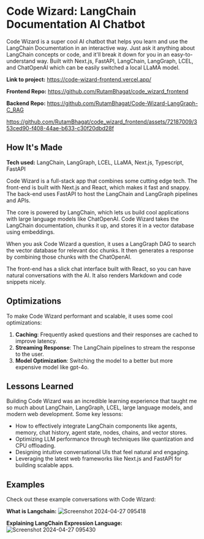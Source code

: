 # Code Wizard: LangChain Documentation AI Chatbot

Code Wizard is a super cool AI chatbot that helps you learn and use the LangChain Documentation in an interactive way. Just ask it anything about LangChain concepts or code, and it'll break it down for you in an easy-to-understand way. Built with Next.js, FastAPI, LangChain, LangGraph, LCEL, and ChatOpenAI which can be easily switched a local LLaMA model.

**Link to project:** https://code-wizard-frontend.vercel.app/

**Frontend Repo:** https://github.com/RutamBhagat/code_wizard_frontend

**Backend Repo:** https://github.com/RutamBhagat/Code-Wizard-LangGraph-C_RAG

https://github.com/RutamBhagat/code_wizard_frontend/assets/72187009/353ced90-f408-44ae-b633-c30f20dbd28f

## How It's Made

**Tech used:** LangChain, LangGraph, LCEL, LLaMA, Next.js, Typescript, FastAPI

Code Wizard is a full-stack app that combines some cutting edge tech. The front-end is built with Next.js and React, which makes it fast and snappy. The back-end uses FastAPI to host the LangChain and LangGraph pipelines and APIs.

The core is powered by LangChain, which lets us build cool applications with large language models like ChatOpenAI. Code Wizard takes the LangChain documentation, chunks it up, and stores it in a vector database using embeddings.

When you ask Code Wizard a question, it uses a LangGraph DAG to search the vector database for relevant doc chunks. It then generates a response by combining those chunks with the ChatOpenAI.

The front-end has a slick chat interface built with React, so you can have natural conversations with the AI. It also renders Markdown and code snippets nicely.

## Optimizations

To make Code Wizard performant and scalable, it uses some cool optimizations:

1. **Caching**: Frequently asked questions and their responses are cached to improve latency.
2. **Streaming Response**: The LangChain pipelines to stream the response to the user.
3. **Model Optimization**: Switching the model to a better but more expensive model like gpt-4o.

## Lessons Learned

Building Code Wizard was an incredible learning experience that taught me so much about LangChain, LangGraph, LCEL, large language models, and modern web development. Some key lessons:

- How to effectively integrate LangChain components like agents, memory, chat history, agent state, nodes, chains, and vector stores.
- Optimizing LLM performance through techniques like quantization and CPU offloading.
- Designing intuitive conversational UIs that feel natural and engaging.
- Leveraging the latest web frameworks like Next.js and FastAPI for building scalable apps.

## Examples

Check out these example conversations with Code Wizard:

**What is Langchain:**
![Screenshot 2024-04-27 095418](https://github.com/RutamBhagat/code_wizard_backend/assets/72187009/38f3bcd2-e135-487b-a81e-5563302f7b04)

**Explaining LangChain Expression Language:**
![Screenshot 2024-04-27 095430](https://github.com/RutamBhagat/code_wizard_backend/assets/72187009/fb16a35e-d619-4332-a3c1-3cc211069c1f)
